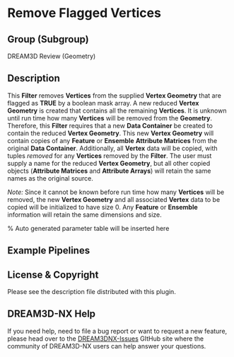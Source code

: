 # Remove Flagged Vertices

## Group (Subgroup)

DREAM3D Review (Geometry)

## Description

This **Filter** removes **Vertices** from the supplied **Vertex Geometry** that are flagged as **TRUE** by a boolean mask array.
A new reduced **Vertex Geometry** is
created that contains all the remaining **Vertices**. It is unknown until run time how many **Vertices** will be removed
from the **Geometry**. Therefore, this **Filter** requires that a new **Data Container** be created to contain the
reduced **Vertex Geometry**. This new **Vertex Geometry** will contain copies of any **Feature** or **Ensemble**
**Attribute Matrices** from the original **Data Container**. Additionally, all **Vertex** data will be copied, with
tuples *removed* for any **Vertices** removed by the **Filter**. The user must supply a name for the reduced **Vertex Geometry**,
but all other copied objects (**Attribute Matrices** and **Attribute Arrays**) will retain the same names
as the original source.

*Note:* Since it cannot be known before run time how many **Vertices** will be removed, the new **Vertex Geometry** and
all associated **Vertex** data to be copied will be initialized to have size 0. Any **Feature** or **Ensemble**
information will retain the same dimensions and size.

% Auto generated parameter table will be inserted here

## Example Pipelines

## License & Copyright

Please see the description file distributed with this plugin.

## DREAM3D-NX Help

If you need help, need to file a bug report or want to request a new feature, please head over to the [DREAM3DNX-Issues](https://github.com/BlueQuartzSoftware/DREAM3DNX-Issues) GItHub site where the community of DREAM3D-NX users can help answer your questions.
